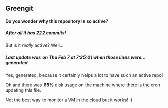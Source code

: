 ## Greengit

#### Do you wonder why this repository is so active?

##### After all it has 222 commits!

But is it *really* active? Well...

##### Last update was on Thu Feb 7 at 7:25:01 when those lines were... generated

Yes, generated, because it certainly helps a lot to have such an active repo!

Oh and there was **65%** disk usage on the machine
where there is the cron updating this file.

Not the best way to monitor a VM in the cloud but it works! :)
